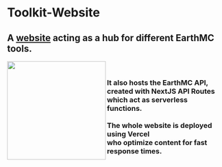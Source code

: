 # Toolkit-Website 
## A [website](https://emc-toolkit.vercel.app) acting as a hub for different EarthMC tools.
<img src="https://user-images.githubusercontent.com/48495634/178313741-7937baca-4060-41fa-a1e1-1de29da9336d.png" align="left" width="230px"/>
<br>

### It also hosts the EarthMC API, created with NextJS API Routes <br> which act as serverless functions.<br><br>The whole website is deployed using Vercel<br> who optimize content for fast response times.
